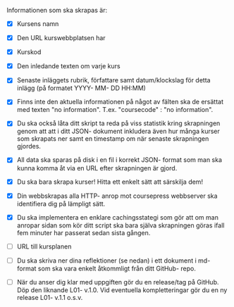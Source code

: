 Informationen som ska skrapas är:

- [x] Kursens namn

- [x] Den URL kurswebbplatsen har

- [x] Kurskod

- [x] Den inledande texten om varje kurs

- [x] Senaste inläggets rubrik, författare samt datum/klockslag för detta inlägg (på formatet YYYY- MM- DD HH:MM)

- [x] Finns inte den aktuella informationen på något av fälten ska de ersättat med texten "no information". T.ex. "coursecode" : "no information".

- [x] Du ska också låta ditt skript ta reda på viss statistik kring skrapningen genom att att i ditt JSON- dokument inkludera även hur många kurser som skrapats ner samt en timestamp om när senaste skrapningen gjordes.

- [x] All data ska sparas på disk i en fil i korrekt JSON- format som man ska kunna komma åt via en URL efter skrapningen är gjord. 

- [x] Du ska bara skrapa kurser! Hitta ett enkelt sätt att särskilja dem!

- [x] Din webbskrapas alla HTTP- anrop mot coursepress webbserver ska identifiera dig på lämpligt sätt.

- [x] Du ska implementera en enklare cachingsstategi som gör att om man 
anropar sidan som kör ditt script ska bara själva skrapningen göras ifall fem minuter har passerat sedan sista gången. 

- [ ] URL till kursplanen

- [ ] Du ska skriva ner dina reflektioner (se nedan) i ett dokument i md- format som ska vara enkelt åtkommligt från ditt GitHub- repo.

- [ ] När du anser dig klar med uppgiften gör du en release/tag på GitHub. Döp den liknande L01- v.1.0. Vid eventuella kompletteringar gör du en ny release L01- v.1.1 o.s.v.


